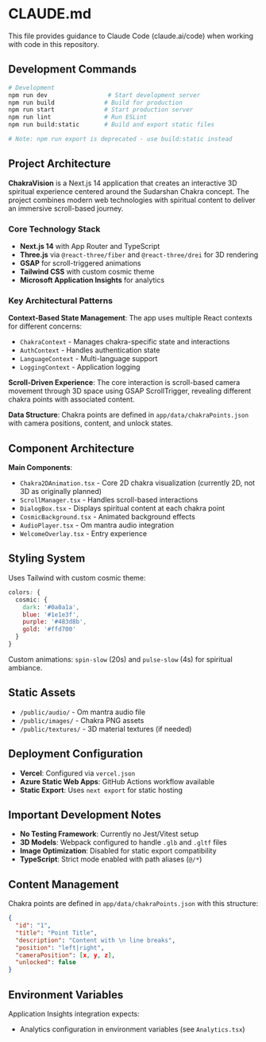# CLAUDE.md

This file provides guidance to Claude Code (claude.ai/code) when working with code in this repository.

## Development Commands

```bash
# Development
npm run dev                 # Start development server
npm run build              # Build for production
npm run start              # Start production server
npm run lint               # Run ESLint
npm run build:static       # Build and export static files

# Note: npm run export is deprecated - use build:static instead
```

## Project Architecture

**ChakraVision** is a Next.js 14 application that creates an interactive 3D spiritual experience centered around the Sudarshan Chakra concept. The project combines modern web technologies with spiritual content to deliver an immersive scroll-based journey.

### Core Technology Stack
- **Next.js 14** with App Router and TypeScript
- **Three.js** via `@react-three/fiber` and `@react-three/drei` for 3D rendering
- **GSAP** for scroll-triggered animations
- **Tailwind CSS** with custom cosmic theme
- **Microsoft Application Insights** for analytics

### Key Architectural Patterns

**Context-Based State Management**: The app uses multiple React contexts for different concerns:
- `ChakraContext` - Manages chakra-specific state and interactions
- `AuthContext` - Handles authentication state 
- `LanguageContext` - Multi-language support
- `LoggingContext` - Application logging

**Scroll-Driven Experience**: The core interaction is scroll-based camera movement through 3D space using GSAP ScrollTrigger, revealing different chakra points with associated content.

**Data Structure**: Chakra points are defined in `app/data/chakraPoints.json` with camera positions, content, and unlock states.

## Component Architecture

**Main Components**:
- `Chakra2DAnimation.tsx` - Core 2D chakra visualization (currently 2D, not 3D as originally planned)
- `ScrollManager.tsx` - Handles scroll-based interactions
- `DialogBox.tsx` - Displays spiritual content at each chakra point
- `CosmicBackground.tsx` - Animated background effects
- `AudioPlayer.tsx` - Om mantra audio integration
- `WelcomeOverlay.tsx` - Entry experience

## Styling System

Uses Tailwind with custom cosmic theme:
```css
colors: {
  cosmic: {
    dark: '#0a0a1a',
    blue: '#1e1e3f', 
    purple: '#483d8b',
    gold: '#ffd700'
  }
}
```

Custom animations: `spin-slow` (20s) and `pulse-slow` (4s) for spiritual ambiance.

## Static Assets

- `/public/audio/` - Om mantra audio file
- `/public/images/` - Chakra PNG assets 
- `/public/textures/` - 3D material textures (if needed)

## Deployment Configuration

- **Vercel**: Configured via `vercel.json`
- **Azure Static Web Apps**: GitHub Actions workflow available
- **Static Export**: Uses `next export` for static hosting

## Important Development Notes

- **No Testing Framework**: Currently no Jest/Vitest setup
- **3D Models**: Webpack configured to handle `.glb` and `.gltf` files
- **Image Optimization**: Disabled for static export compatibility
- **TypeScript**: Strict mode enabled with path aliases (`@/*`)

## Content Management

Chakra points are defined in `app/data/chakraPoints.json` with this structure:
```json
{
  "id": "1",
  "title": "Point Title", 
  "description": "Content with \n line breaks",
  "position": "left|right",
  "cameraPosition": [x, y, z],
  "unlocked": false
}
```

## Environment Variables

Application Insights integration expects:
- Analytics configuration in environment variables (see `Analytics.tsx`)
